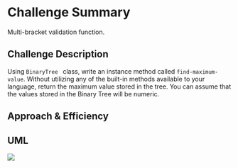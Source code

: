 # Challenge Summary
Multi-bracket validation function.

## Challenge Description
Using `BinaryTree ` class, write an instance method called `find-maximum-value`. Without utilizing any of the built-in methods available to your language, return the maximum value stored in the tree. You can assume that the values stored in the Binary Tree will be numeric.

## Approach & Efficiency


## UML

![](./assert/findMaximumValue.jpeg)